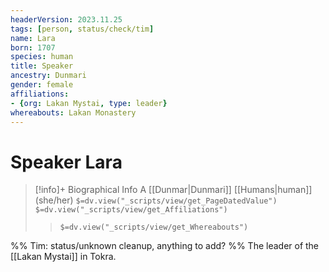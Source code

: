 ```yaml
---
headerVersion: 2023.11.25
tags: [person, status/check/tim]
name: Lara
born: 1707
species: human
title: Speaker
ancestry: Dunmari
gender: female
affiliations: 
- {org: Lakan Mystai, type: leader}
whereabouts: Lakan Monastery
---
```

# Speaker Lara
>[!info]+ Biographical Info
> A [[Dunmar|Dunmari]] [[Humans|human]] (she/her)
> `$=dv.view("_scripts/view/get_PageDatedValue")`
> `$=dv.view("_scripts/view/get_Affiliations")`
>> `$=dv.view("_scripts/view/get_Whereabouts")`

%% Tim: status/unknown cleanup, anything to add? %%
The leader of the [[Lakan Mystai]] in Tokra.
